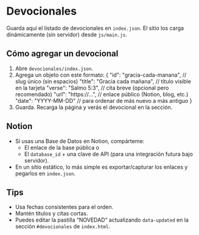 # Devocionales

Guarda aquí el listado de devocionales en `index.json`. El sitio los carga dinámicamente (sin servidor) desde `js/main.js`.

## Cómo agregar un devocional
1. Abre `devocionales/index.json`.
2. Agrega un objeto con este formato:
   {
     "id": "gracia-cada-manana",      // slug único (sin espacios)
     "title": "Gracia cada mañana",   // título visible en la tarjeta
     "verse": "Salmo 5:3",            // cita breve (opcional pero recomendado)
     "url": "https://...",            // enlace público (Notion, blog, etc.)
     "date": "YYYY-MM-DD"             // para ordenar de más nuevo a más antiguo
   }
3. Guarda. Recarga la página y verás el devocional en la sección.

## Notion
- Si usas una Base de Datos en Notion, compárteme:
  - El enlace de la base pública o
  - El `database_id` + una clave de API (para una integración futura bajo servidor).
- En un sitio estático, lo más simple es exportar/capturar los enlaces y pegarlos en `index.json`.

## Tips
- Usa fechas consistentes para el orden.
- Mantén títulos y citas cortas.
- Puedes editar la pastilla “NOVEDAD” actualizando `data-updated` en la sección `#devocionales` de `index.html`.
